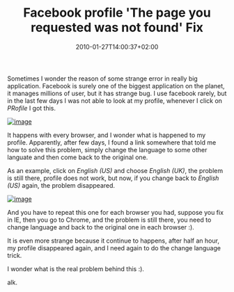 ﻿---
title: "Facebook profile 'The page you requested was not found' Fix"
description: ""
date: 2010-01-27T14:00:37+02:00
draft: false
tags: [General]
categories: [General]
---
Sometimes I wonder the reason of some strange error in really big application. Facebook is surely one of the biggest application on the planet, it manages millions of user, but it has strange bug. I use facebook rarely, but in the last few days I was not able to look at my profile, whenever I click on *PRofile* I got this.

[![image](https://www.codewrecks.com/blog/wp-content/uploads/2010/01/image_thumb41.png "image")](https://www.codewrecks.com/blog/wp-content/uploads/2010/01/image41.png)

It happens with every browser, and I wonder what is happened to my profile. Apparently, after few days, I found a link somewhere that told me how to solve this problem, simply change the language to some other languate and then come back to the original one.

As an example, click on *English (US)* and choose *English (UK)*, the problem is still there, profile does not work, but now, if you change back to *English (US)* again, the problem disappeared.

[![image](https://www.codewrecks.com/blog/wp-content/uploads/2010/01/image_thumb42.png "image")](https://www.codewrecks.com/blog/wp-content/uploads/2010/01/image42.png)

And you have to repeat this one for each browser you had, suppose you fix in IE, then you go to Chrome, and the problem is still there, you need to change language and back to the original one in each browser :).

It is even more strange because it continue to happens, after half an hour, my profile disappeared again, and I need again to do the change language trick.

I wonder what is the real problem behind this :).

alk.
